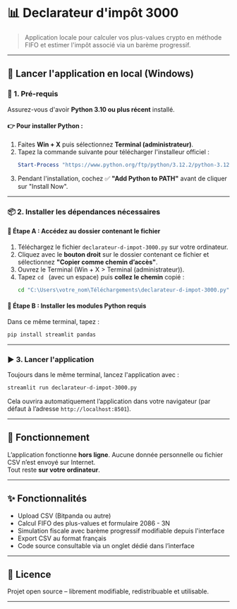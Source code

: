 # 📊 Declarateur d'impôt 3000

> Application locale pour calculer vos plus-values crypto en méthode FIFO et estimer l'impôt associé via un barème progressif.

---

## 🚀 Lancer l'application en local (Windows)

### 🧰 1. Pré-requis
Assurez-vous d'avoir **Python 3.10 ou plus récent** installé.

#### 👉 Pour installer Python :
1. Faites **Win + X** puis sélectionnez **Terminal (administrateur)**.
2. Tapez la commande suivante pour télécharger l'installeur officiel :
   ```powershell
   Start-Process "https://www.python.org/ftp/python/3.12.2/python-3.12.2-amd64.exe"
   ```
3. Pendant l'installation, cochez ✅ **"Add Python to PATH"** avant de cliquer sur "Install Now".

---

### 📦 2. Installer les dépendances nécessaires

#### 📁 Étape A : Accédez au dossier contenant le fichier
1. Téléchargez le fichier `declarateur-d-impot-3000.py` sur votre ordinateur.
2. Cliquez avec le **bouton droit** sur le dossier contenant ce fichier et sélectionnez **"Copier comme chemin d’accès"**.
3. Ouvrez le Terminal (Win + X > Terminal (administrateur)).
4. Tapez `cd ` (avec un espace) puis **collez le chemin** copié :
   ```bash
   cd "C:\Users\votre_nom\Téléchargements\declarateur-d-impot-3000.py"
   ```

#### 🧱 Étape B : Installer les modules Python requis

Dans ce même terminal, tapez :

```bash
pip install streamlit pandas
```

---

### ▶️ 3. Lancer l'application

Toujours dans le même terminal, lancez l'application avec :

```bash
streamlit run declarateur-d-impot-3000.py
```

Cela ouvrira automatiquement l’application dans votre navigateur (par défaut à l’adresse `http://localhost:8501`).

---

## 🔐 Fonctionnement

L’application fonctionne **hors ligne**. Aucune donnée personnelle ou fichier CSV n’est envoyé sur Internet.  
Tout reste **sur votre ordinateur**.

---

## ✨ Fonctionnalités

- Upload CSV (Bitpanda ou autre)
- Calcul FIFO des plus-values et formulaire 2086 - 3N
- Simulation fiscale avec barème progressif modifiable depuis l'interface
- Export CSV au format français
- Code source consultable via un onglet dédié dans l’interface

---

## 📜 Licence

Projet open source – librement modifiable, redistribuable et utilisable.

---
